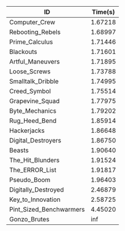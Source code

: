 |ID|Time(s)|
|-|-|
|Computer_Crew|1.67218|
|Rebooting_Rebels|1.68997|
|Prime_Calculus|1.71446|
|Blackouts|1.71601|
|Artful_Maneuvers|1.71895|
|Loose_Screws|1.73788|
|Smalltalk_Dribble|1.74995|
|Creed_Symbol|1.75514|
|Grapevine_Squad|1.77975|
|Byte_Mechanics|1.79202|
|Rug_Heed_Bend|1.85914|
|Hackerjacks|1.86648|
|Digital_Destroyers|1.86750|
|Beasts|1.90640|
|The_Hit_Blunders|1.91524|
|The_ERROR_List|1.91817|
|Pseudo_Boom|1.96403|
|Digitally_Destroyed|2.46879|
|Key_to_Innovation|2.58725|
|Pint_Sized_Benchwarmers|4.45020|
|Gonzo_Brutes|inf|
